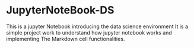 # JupyterNoteBook-DS
This is a jupyter Notebook introducing the data science environment
It is a simple project work to understand how jupyter notebook works and implementing The Markdown cell functionalities.
